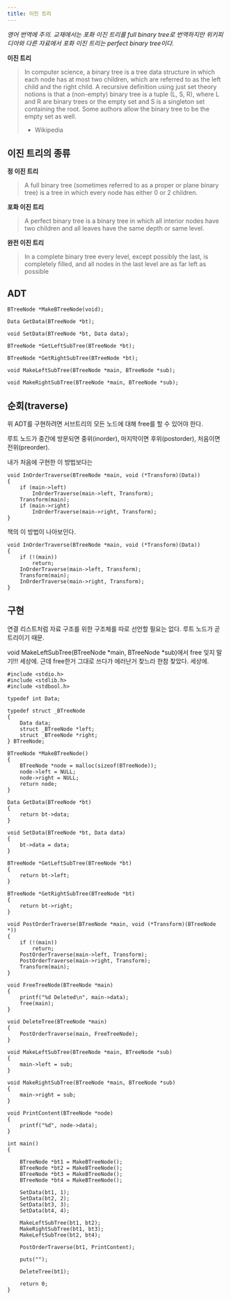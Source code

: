 ```yaml
---
title: 이진 트리
---
```


*영어 번역에 주의. 교재에서는 포화 이진 트리를 full binary tree로 번역하지만 위키피디아와 다른 자료에서 포화 이진 트리는 perfect binary tree이다.*

**이진 트리**

> In computer science, a binary tree is a tree data structure in which each node has at most two children, which are referred to as the left child and the right child.
> A recursive definition using just set theory notions is that a (non-empty) binary tree is a tuple (L, S, R), where L and R are binary trees or the empty set and S is a singleton set containing the root. Some authors allow the binary tree to be the empty set as well.
> - Wikipedia

## 이진 트리의 종류

**정 이진 트리**

> A full binary tree (sometimes referred to as a proper or plane binary tree) is a tree in which every node has either 0 or 2 children.

**포화 이진 트리**

>A perfect binary tree is a binary tree in which all interior nodes have two children and all leaves have the same depth or same level.

**완전 이진 트리**

> In a complete binary tree every level, except possibly the last, is completely filled, and all nodes in the last level are as far left as possible

## ADT

``` {class="language-c}
BTreeNode *MakeBTreeNode(void);

Data GetData(BTreeNode *bt);

void SetData(BTreeNode *bt, Data data);

BTreeNode *GetLeftSubTree(BTreeNode *bt);

BTreeNode *GetRightSubTree(BTreeNode *bt);

void MakeLeftSubTree(BTreeNode *main, BTreeNode *sub);

void MakeRightSubTree(BTreeNode *main, BTreeNode *sub);
```

## 순회(traverse)

위 ADT를 구현하려면 서브트리의 모든 노드에 대해 free를 할 수 있어야 한다. 

루트 노드가 중간에 방문되면 중위(inorder), 마지막이면 후위(postorder), 처음이면 전위(preorder).

내가 처음에 구현한 이 방법보다는 

``` {class="language-c"}
void InOrderTraverse(BTreeNode *main, void (*Transform)(Data))
{
    if (main->left)
        InOrderTraverse(main->left, Transform);
    Transform(main);
    if (main->right)
        InOrderTraverse(main->right, Transform);
}
```

책의 이 방법이 나아보인다. 

``` {class="language-c"}
void InOrderTraverse(BTreeNode *main, void (*Transform)(Data))
{
    if (!(main))
        return;
    InOrderTraverse(main->left, Transform);
    Transform(main);
    InOrderTraverse(main->right, Transform);
}
```

## 구현

연결 리스트처럼 자료 구조를 위한 구조체를 따로 선언할 필요는 없다. 루트 노드가 곧 트리이기 때문. 

void MakeLeftSubTree(BTreeNode *main, BTreeNode *sub)에서 free 잊지 말기!!! 세상에. 근데 free한거 그대로 쓰다가 에러난거 찾느라 한참 찾았다. 세상에. 

``` {class="language-c"}
#include <stdio.h>
#include <stdlib.h>
#include <stdbool.h>

typedef int Data;

typedef struct _BTreeNode
{
    Data data;
    struct _BTreeNode *left;
    struct _BTreeNode *right;
} BTreeNode;

BTreeNode *MakeBTreeNode()
{
    BTreeNode *node = malloc(sizeof(BTreeNode));
    node->left = NULL;
    node->right = NULL;
    return node;
}

Data GetData(BTreeNode *bt)
{
    return bt->data;
}

void SetData(BTreeNode *bt, Data data)
{
    bt->data = data;
}

BTreeNode *GetLeftSubTree(BTreeNode *bt)
{
    return bt->left;
}

BTreeNode *GetRightSubTree(BTreeNode *bt)
{
    return bt->right;
}

void PostOrderTraverse(BTreeNode *main, void (*Transform)(BTreeNode *))
{
    if (!(main))
        return;
    PostOrderTraverse(main->left, Transform);
    PostOrderTraverse(main->right, Transform);
    Transform(main);
}

void FreeTreeNode(BTreeNode *main)
{
    printf("%d Deleted\n", main->data);
    free(main);
}

void DeleteTree(BTreeNode *main)
{
    PostOrderTraverse(main, FreeTreeNode);
}

void MakeLeftSubTree(BTreeNode *main, BTreeNode *sub)
{
    main->left = sub;
}

void MakeRightSubTree(BTreeNode *main, BTreeNode *sub)
{
    main->right = sub;
}

void PrintContent(BTreeNode *node)
{
    printf("%d", node->data);
}

int main()
{

    BTreeNode *bt1 = MakeBTreeNode();
    BTreeNode *bt2 = MakeBTreeNode();
    BTreeNode *bt3 = MakeBTreeNode();
    BTreeNode *bt4 = MakeBTreeNode();

    SetData(bt1, 1);
    SetData(bt2, 2);
    SetData(bt3, 3);
    SetData(bt4, 4);

    MakeLeftSubTree(bt1, bt2);
    MakeRightSubTree(bt1, bt3);
    MakeLeftSubTree(bt2, bt4);

    PostOrderTraverse(bt1, PrintContent);

    puts("");

    DeleteTree(bt1);

    return 0;
}
```